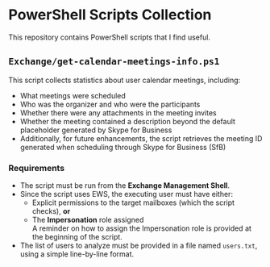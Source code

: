 # PowerShell Scripts Collection

This repository contains PowerShell scripts that I find useful.

## `Exchange/get-calendar-meetings-info.ps1`

This script collects statistics about user calendar meetings, including:

- What meetings were scheduled
- Who was the organizer and who were the participants
- Whether there were any attachments in the meeting invites
- Whether the meeting contained a description beyond the default placeholder generated by Skype for Business
- Additionally, for future enhancements, the script retrieves the meeting ID generated when scheduling through Skype for Business (SfB)

### Requirements
- The script must be run from the **Exchange Management Shell**.
- Since the script uses EWS, the executing user must have either:
  - Explicit permissions to the target mailboxes (which the script checks), **or**
  - The **Impersonation** role assigned  
  A reminder on how to assign the Impersonation role is provided at the beginning of the script.
- The list of users to analyze must be provided in a file named `users.txt`, using a simple line-by-line format.
